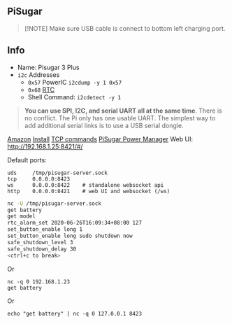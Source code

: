 ## PiSugar

>[!NOTE]  Make sure USB cable is connect to bottom left charging port.

## Info
- Name: Pisugar 3 Plus
- `i2c` Addresses
	- `0x57` PowerIC `i2cdump -y 1 0x57`
	- `0x68` [RTC](https://github.com/PiSugar/PiSugar/wiki/PiSugar-3-Series#rtc-on-board)
	- Shell Command: `i2cdetect -y 1`

>**You can use SPI, I2C, and serial UART all at the same time**. There is no conflict. The Pi only has one usable UART. The simplest way to add additional serial links is to use a USB serial dongle.

[Amazon](https://www.amazon.com/Portable-Platform-Raspberry-Accessories-handhold/dp/B09MJ876FW/)
[Install](https://github.com/PiSugar/PiSugar/wiki/PiSugar-3-Series)
[TCP commands](https://github.com/PiSugar/pisugar-power-manager-rs)
[PiSugar Power Manager](https://github.com/PiSugar/PiSugar/wiki/PiSugar-Power-Manager-(Software))
Web UI: http://192.168.1.25:8421/#/

Default ports:

```
uds     /tmp/pisugar-server.sock
tcp     0.0.0.0:8423
ws      0.0.0.0:8422    # standalone websocket api
http    0.0.0.0:8421    # web UI and websocket (/ws)
```

```sh
nc -U /tmp/pisugar-server.sock
get battery
get model
rtc_alarm_set 2020-06-26T16:09:34+08:00 127
set_button_enable long 1
set_button_enable long sudo shutdown now
safe_shutdown_level 3
safe_shutdown_delay 30
<ctrl+c to break>
```

Or

```
nc -q 0 192.168.1.23
get battery
```

Or

```
echo "get battery" | nc -q 0 127.0.0.1 8423
```